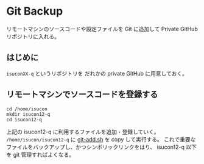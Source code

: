 
# Git Backup

リモートマシンのソースコードや設定ファイルを Git に追加して Private GitHub リポジトリに入れる。

## はじめに

`isuconXX-q` というリポジトリを だれかの private GitHub に用意しておく。

## リモートマシンでソースコードを登録する

```shell
cd /home/isucon
mkdir isucon12-q
cd isucon12-q
```

上記の isucon12-q に利用するファイルを追加・登録していく。
`/home/isucon/isucon12-q` に [git-add.sh](/script/git-add.sh) を copy して実行する。
これで重要なファイルをバックアップし、かつシンボリックリンクをはり、 isucon12-q 以下を git 管理すればよくなる。

